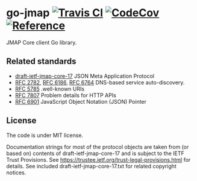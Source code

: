go-jmap
[![Travis CI](https://img.shields.io/travis/com/foxcpp/go-jmap.svg?style=flat-square&logo=Linux)](https://travis-ci.com/foxcpp/go-jmap)
[![CodeCov](https://img.shields.io/codecov/c/github/foxcpp/go-jmap.svg?style=flat-square)](https://codecov.io/gh/foxcpp/go-jmap)
[![Reference](https://img.shields.io/badge/godoc-reference-blue.svg?style=flat-square)](https://godoc.org/github.com/foxcpp/go-jmap)
==========

JMAP Core client Go library.

Related standards
---------

- [draft-ietf-jmap-core-17]
  JSON Meta Application Protocol
- [RFC 2782], [RFC 6186], [RFC 6764]
  DNS-based service auto-discovery.
- [RFC 5785]
  .well-known URIs
- [RFC 7807]
  Problem details for HTTP APIs
- [RFC 6901]
  JavaScript Object Notation (JSON) Pointer

License 
---------

The code is under MIT license.

Documentation strings for most of the protocol objects are taken from (or based
on) contents of draft-ietf-jmap-core-17 and is subject to the IETF Trust
Provisions. See https://trustee.ietf.org/trust-legal-provisions.html for
details. See included draft-ietf-jmap-core-17.txt for related copyright
notices.


[draft-ietf-jmap-core-17]: https://tools.ietf.org/html/draft-ietf-jmap-core-17
[RFC 2782]: https://tools.ietf.org/html/rfc2782
[RFC 6186]: https://tools.ietf.org/html/rfc6186
[RFC 6764]: https://tools.ietf.org/html/rfc6764
[RFC 5785]: https://tools.ietf.org/html/rfc5785
[RFC 7807]: https://tools.ietf.org/html/rfc7807
[RFC 6901]: https://tools.ietf.org/html/rfc6901
